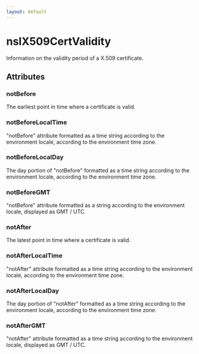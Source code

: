 ```yaml
---
layout: default
---
```


# nsIX509CertValidity #

Information on the validity period of a X.509 certificate.


## Attributes ##

### notBefore ###

 The earliest point in time where
 a certificate is valid.


### notBeforeLocalTime ###

 "notBefore" attribute formatted as a time string
 according to the environment locale,
 according to the environment time zone.


### notBeforeLocalDay ###

 The day portion of "notBefore" 
 formatted as a time string
 according to the environment locale,
 according to the environment time zone.


### notBeforeGMT ###

 "notBefore" attribute formatted as a string
 according to the environment locale,
 displayed as GMT / UTC.


### notAfter ###

 The latest point in time where
 a certificate is valid.


### notAfterLocalTime ###

 "notAfter" attribute formatted as a time string
 according to the environment locale,
 according to the environment time zone.


### notAfterLocalDay ###

 The day portion of "notAfter" 
 formatted as a time string
 according to the environment locale,
 according to the environment time zone.


### notAfterGMT ###

 "notAfter" attribute formatted as a time string
 according to the environment locale,
 displayed as GMT / UTC.

